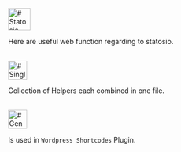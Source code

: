 <a href="#headline">
<img src="https://raw.githubusercontent.com/a6b8/a6b8/main/docs/statosio-sandbox/readme/headlines/statosio-sandbox.svg" height="45px" name="headline" alt="# Statosio Sandbox">
</a>

Here are useful web function regarding to statosio. 

<br>

<a href="#headline">
<img src="https://raw.githubusercontent.com/a6b8/a6b8/main/docs/statosio-sandbox/readme/headlines/single-file.svg" height="38px" name="single-file" alt="# Single File">
</a>

Collection of Helpers each combined in one file.

<br>

<a href="#headline">
<img src="https://raw.githubusercontent.com/a6b8/a6b8/main/docs/statosio-sandbox/readme/headlines/generate-code.svg" height="38px" name="generate-code" alt="# Generate Code">
</a>

Is used in ```Wordpress Shortcodes``` Plugin.
